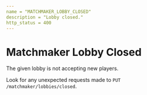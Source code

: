 ```yaml
---
name = "MATCHMAKER_LOBBY_CLOSED"
description = "Lobby closed."
http_status = 400
---
```


# Matchmaker Lobby Closed

The given lobby is not accepting new players.

Look for any unexpected requests made to `PUT /matchmaker/lobbies/closed`.


